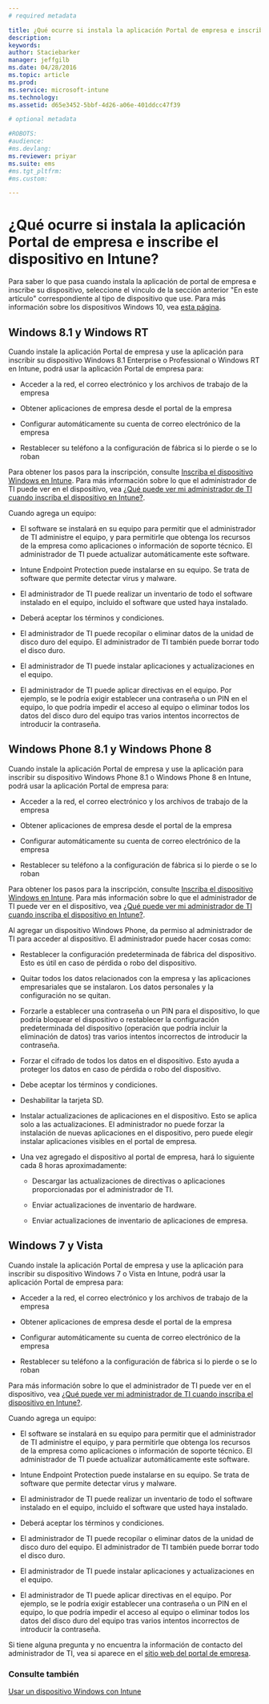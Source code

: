 ```yaml
---
# required metadata

title: ¿Qué ocurre si instala la aplicación Portal de empresa e inscribe el dispositivo en Intune? | Microsoft Intune
description:
keywords:
author: Staciebarker
manager: jeffgilb
ms.date: 04/28/2016
ms.topic: article
ms.prod:
ms.service: microsoft-intune
ms.technology:
ms.assetid: d65e3452-5bbf-4d26-a06e-401ddcc47f39

# optional metadata

#ROBOTS:
#audience:
#ms.devlang:
ms.reviewer: priyar
ms.suite: ems
#ms.tgt_pltfrm:
#ms.custom:

---
```



# ¿Qué ocurre si instala la aplicación Portal de empresa e inscribe el dispositivo en Intune?

Para saber lo que pasa cuando instala la aplicación de portal de empresa e inscribe su dispositivo, seleccione el vínculo de la sección anterior "En este artículo" correspondiente al tipo de dispositivo que use. Para más información sobre los dispositivos Windows 10, vea [esta página](what-happens-if-you-install-the-company-portal-app-and-enroll-your-device-in-intune-windows10.md).

## Windows 8.1 y Windows RT
Cuando instale la aplicación Portal de empresa y use la aplicación para inscribir su dispositivo Windows 8.1 Enterprise o Professional o Windows RT en Intune, podrá usar la aplicación Portal de empresa para:

-   Acceder a la red, el correo electrónico y los archivos de trabajo de la empresa

-   Obtener aplicaciones de empresa desde el portal de la empresa

-   Configurar automáticamente su cuenta de correo electrónico de la empresa

-   Restablecer su teléfono a la configuración de fábrica si lo pierde o se lo roban

Para obtener los pasos para la inscripción, consulte [Inscriba el dispositivo Windows en Intune](enroll-your-device-in-intune-windows.md). Para más información sobre lo que el administrador de TI puede ver en el dispositivo, vea [¿Qué puede ver mi administrador de TI cuando inscriba el dispositivo en Intune?](what-can-your-it-administrator-see-when-you-enroll-your-device-in-intune-windows.md).

Cuando agrega un equipo:

-   El software se instalará en su equipo para permitir que el administrador de TI administre el equipo, y para permitirle que obtenga los recursos de la empresa como aplicaciones o información de soporte técnico. El administrador de TI puede actualizar automáticamente este software.

-   Intune Endpoint Protection puede instalarse en su equipo. Se trata de software que permite detectar virus y malware.

-   El administrador de TI puede realizar un inventario de todo el software instalado en el equipo, incluido el software que usted haya instalado.

-   Deberá aceptar los términos y condiciones.

-   El administrador de TI puede recopilar o eliminar datos de la unidad de disco duro del equipo. El administrador de TI también puede borrar todo el disco duro.

-   El administrador de TI puede instalar aplicaciones y actualizaciones en el equipo.

-   El administrador de TI puede aplicar directivas en el equipo. Por ejemplo, se le podría exigir establecer una contraseña o un PIN en el equipo, lo que podría impedir el acceso al equipo o eliminar todos los datos del disco duro del equipo tras varios intentos incorrectos de introducir la contraseña.

## Windows Phone 8.1 y Windows Phone 8
Cuando instale la aplicación Portal de empresa y use la aplicación para inscribir su dispositivo Windows Phone 8.1 o Windows Phone 8 en Intune, podrá usar la aplicación Portal de empresa para:

-   Acceder a la red, el correo electrónico y los archivos de trabajo de la empresa

-   Obtener aplicaciones de empresa desde el portal de la empresa

-   Configurar automáticamente su cuenta de correo electrónico de la empresa

-   Restablecer su teléfono a la configuración de fábrica si lo pierde o se lo roban

Para obtener los pasos para la inscripción, consulte [Inscriba el dispositivo Windows en Intune](enroll-your-device-in-intune-windows.md). Para más información sobre lo que el administrador de TI puede ver en el dispositivo, vea [¿Qué puede ver mi administrador de TI cuando inscriba el dispositivo en Intune?](what-can-your-it-administrator-see-when-you-enroll-your-device-in-intune-windows.md).

Al agregar un dispositivo Windows Phone, da permiso al administrador de TI para acceder al dispositivo. El administrador puede hacer cosas como:

-   Restablecer la configuración predeterminada de fábrica del dispositivo. Esto es útil en caso de pérdida o robo del dispositivo.

-   Quitar todos los datos relacionados con la empresa y las aplicaciones empresariales que se instalaron. Los datos personales y la configuración no se quitan.

-   Forzarle a establecer una contraseña o un PIN para el dispositivo, lo que podría bloquear el dispositivo o restablecer la configuración predeterminada del dispositivo (operación que podría incluir la eliminación de datos) tras varios intentos incorrectos de introducir la contraseña.

-   Forzar el cifrado de todos los datos en el dispositivo. Esto ayuda a proteger los datos en caso de pérdida o robo del dispositivo.

-   Debe aceptar los términos y condiciones.

-   Deshabilitar la tarjeta SD.

-   Instalar actualizaciones de aplicaciones en el dispositivo. Esto se aplica solo a las actualizaciones. El administrador no puede forzar la instalación de nuevas aplicaciones en el dispositivo, pero puede elegir instalar aplicaciones visibles en el portal de empresa.

-   Una vez agregado el dispositivo al portal de empresa, hará lo siguiente cada 8 horas aproximadamente:

    -   Descargar las actualizaciones de directivas o aplicaciones proporcionadas por el administrador de TI.

    -   Enviar actualizaciones de inventario de hardware.

    -   Enviar actualizaciones de inventario de aplicaciones de empresa.

## Windows 7 y Vista
Cuando instale la aplicación Portal de empresa y use la aplicación para inscribir su dispositivo Windows 7 o Vista en Intune, podrá usar la aplicación Portal de empresa para:

-   Acceder a la red, el correo electrónico y los archivos de trabajo de la empresa

-   Obtener aplicaciones de empresa desde el portal de la empresa

-   Configurar automáticamente su cuenta de correo electrónico de la empresa

-   Restablecer su teléfono a la configuración de fábrica si lo pierde o se lo roban

Para más información sobre lo que el administrador de TI puede ver en el dispositivo, vea [¿Qué puede ver mi administrador de TI cuando inscriba el dispositivo en Intune?](what-can-your-it-administrator-see-when-you-enroll-your-device-in-intune-windows.md).

Cuando agrega un equipo:

-   El software se instalará en su equipo para permitir que el administrador de TI administre el equipo, y para permitirle que obtenga los recursos de la empresa como aplicaciones o información de soporte técnico. El administrador de TI puede actualizar automáticamente este software.

-   Intune Endpoint Protection puede instalarse en su equipo. Se trata de software que permite detectar virus y malware.

-   El administrador de TI puede realizar un inventario de todo el software instalado en el equipo, incluido el software que usted haya instalado.

-   Deberá aceptar los términos y condiciones.

-   El administrador de TI puede recopilar o eliminar datos de la unidad de disco duro del equipo. El administrador de TI también puede borrar todo el disco duro.

-   El administrador de TI puede instalar aplicaciones y actualizaciones en el equipo.

-   El administrador de TI puede aplicar directivas en el equipo. Por ejemplo, se le podría exigir establecer una contraseña o un PIN en el equipo, lo que podría impedir el acceso al equipo o eliminar todos los datos del disco duro del equipo tras varios intentos incorrectos de introducir la contraseña.

Si tiene alguna pregunta y no encuentra la información de contacto del administrador de TI, vea si aparece en el [sitio web del portal de empresa](http://portal.manage.microsoft.com).

### Consulte también
[Usar un dispositivo Windows con Intune](using-your-windows-device-with-intune.md)


<!--HONumber=Jun16_HO1-->


